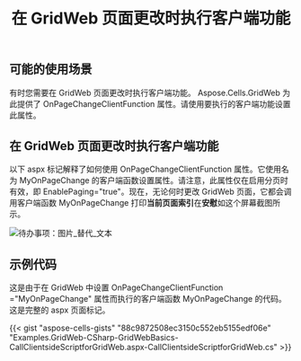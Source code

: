 ﻿---
title: 在 GridWeb 页面更改时执行客户端功能
type: docs
weight: 140
url: /zh/net/execute-client-side-function-on-gridweb-page-change/
---
## **可能的使用场景**
有时您需要在 GridWeb 页面更改时执行客户端功能。 Aspose.Cells.GridWeb 为此提供了 OnPageChangeClientFunction 属性。请使用要执行的客户端功能设置此属性。
## **在 GridWeb 页面更改时执行客户端功能**
以下 aspx 标记解释了如何使用 OnPageChangeClientFunction 属性。它使用名为 MyOnPageChange 的客户端函数设置属性。请注意，此属性仅在启用分页时有效，即 EnablePaging="true"。现在，无论何时更改 GridWeb 页面，它都会调用客户端函数 MyOnPageChange 打印**当前页面索引**在**安慰**如这个屏幕截图所示。

![待办事项：图片_替代_文本](execute-client-side-function-on-gridweb-page-change_1.png)
## **示例代码**
这是由于在 GridWeb 中设置 OnPageChangeClientFunction ="MyOnPageChange" 属性而执行的客户端函数 MyOnPageChange 的代码。这是完整的 aspx 页面标记。

{{< gist "aspose-cells-gists" "88c9872508ec3150c552eb5155edf06e" "Examples.GridWeb-CSharp-GridWebBasics-CallClientsideScriptforGridWeb.aspx-CallClientsideScriptforGridWeb.cs" >}}

